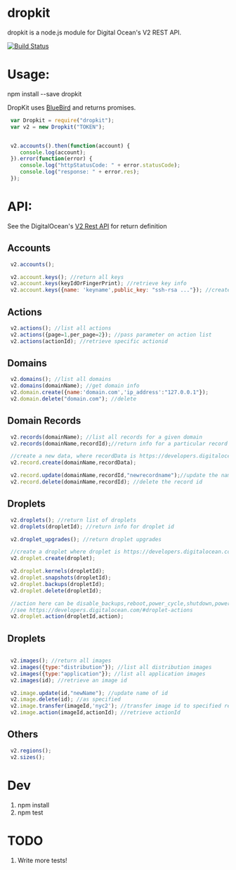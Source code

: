 dropkit
=======

dropkit is a node.js module for Digital Ocean's V2 REST API.

[![Build Status](https://travis-ci.org/wmira/dropkit.svg?branch=master)](https://travis-ci.org/wmira/dropkit)

# Usage:

npm install --save dropkit

DropKit uses [BlueBird](https://github.com/petkaantonov/bluebird) and returns promises.

```javascript
 var Dropkit = require("dropkit");
 var v2 = new Dropkit("TOKEN");


 v2.accounts().then(function(account) {
    console.log(account);
 }).error(function(error) {
    console.log("httpStatusCode: " + error.statusCode);
    console.log("response: " + error.res);
 });
```

# API:

See the DigitalOcean's [V2 Rest API](https://developers.digitalocean.com/#introduction) for return definition

## Accounts

```javascript
 v2.accounts();

 v2.account.keys(); //return all keys
 v2.account.keys(keyIdOrFingerPrint); //retrieve key info
 v2.account.keys({name: 'keyname',public_key: "ssh-rsa ..."}); //create a new key


```

## Actions
```javascript
 v2.actions(); //list all actions
 v2.actions({page=1,per_page=2}); //pass parameter on action list
 v2.actions(actionId); //retrieve specific actionid

```
## Domains
```javascript
 v2.domains(); //list all domains
 v2.domains(domainName); //get domain info
 v2.domain.create({name:'domain.com','ip_address':"127.0.0.1"});
 v2.domain.delete("domain.com"); //delete
```

## Domain Records
```javascript
 v2.records(domainName); //list all records for a given domain
 v2.records(domainName,recordId);//return info for a particular record id

 //create a new data, where recordData is https://developers.digitalocean.com/#create-a-new-domain-record
 v2.record.create(domainName,recordData);

 v2.record.update(domainName,recordId,"newrecordname");//update the name of a record
 v2.record.delete(domainName,recordId); //delete the record id
```

## Droplets
```javascript
 v2.droplets(); //return list of droplets
 v2.droplets(dropletId); //return info for droplet id

 v2.droplet_upgrades(); //return droplet upgrades

 //create a droplet where droplet is https://developers.digitalocean.com/#create-a-new-droplet
 v2.droplet.create(droplet);

 v2.droplet.kernels(dropletId);
 v2.droplet.snapshots(dropletId);
 v2.droplet.backups(dropletId);
 v2.droplet.delete(dropletId);

 //action here can be disable_backups,reboot,power_cycle,shutdown,power_off,power_on,restore,password_reset ..etc
 //see https://developers.digitalocean.com/#droplet-actions
 v2.droplet.action(dropletId,action);

```
## Droplets
```javascript

 v2.images(); //return all images
 v2.images({type:"distribution"}); //list all distribution images
 v2.images({type:"application"}); //list all application images
 v2.images(id); //retrieve an image id

 v2.image.update(id,"newName"); //update name of id
 v2.image.delete(id); //as specified
 v2.image.transfer(imageId,'nyc2'); //transfer image id to specified region
 v2.image.action(imageId,actionId); //retrieve actionId

```

## Others
```javascript
 v2.regions();
 v2.sizes();
```

# Dev

1. npm install
2. npm test

# TODO

1. Write more tests!
